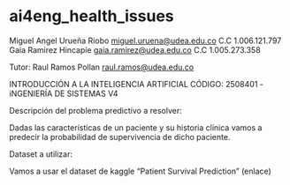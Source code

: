 # ai4eng_health_issues

Miguel Angel Urueña Riobo		miguel.uruena@udea.edu.co
					C.C 1.006.121.797
Gaia Ramirez Hincapíe		gaia.ramirez@udea.edu.co
					C.C 1.005.273.358

Tutor: 
Raul Ramos Pollan			raul.ramos@udea.edu.co


INTRODUCCIÓN A LA INTELIGENCIA ARTIFICIAL
CÓDIGO: 2508401 - iNGENIERÍA DE SISTEMAS V4

Descripción del problema predictivo a resolver:

Dadas las características de un paciente y su historia clínica vamos a predecir la probabilidad de supervivencia de dicho paciente.

Dataset a utilizar:

Vamos a usar el dataset de kaggle “Patient Survival Prediction” (enlace)

